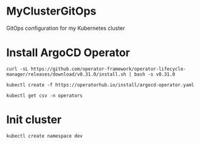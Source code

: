 # MyClusterGitOps
GitOps configuration for my Kubernetes cluster

# Install ArgoCD Operator
```
curl -sL https://github.com/operator-framework/operator-lifecycle-manager/releases/download/v0.31.0/install.sh | bash -s v0.31.0

kubectl create -f https://operatorhub.io/install/argocd-operator.yaml

kubectl get csv -n operators
```

# Init cluster
```
kubectl create namespace dev
```
